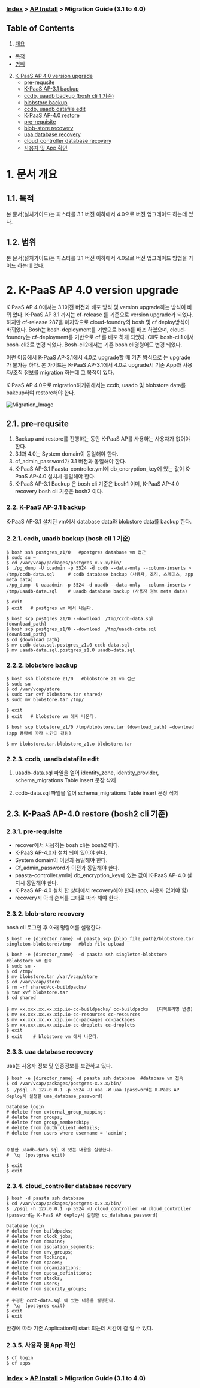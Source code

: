 ### [Index](https://github.com/K-PaaS/Guide/blob/master/README.md) > [AP Install](../README.md) > Migration Guide (3.1 to 4.0)

## Table of Contents

1. [개요](#1)
  * [목적](#2)
  * [범위](#3)
2. [K-PaaS AP 4.0 version upgrade](#4)
	* [pre-requsite](#5)
	* [K-PaaS AP-3.1 backup](#6)
    * [ccdb, uaadb backup (bosh cli 1 기준)](#7)
    * [blobstore backup](#8)
    * [ccdb, uaadb datafile edit](#9)
	* [K-PaaS AP-4.0 restore](#10)
    * [pre-requisite](#11)
    * [blob-store recovery](#12)
    * [uaa database recovery](#13)
    * [cloud_controller database recovery](#14)
    * [사용자 및 App 확인 ](#15)

# <div id='1'/>1.  문서 개요

## <div id='2'/>1.1.  목적
본 문서(설치가이드)는 파스타를 3.1 버전 이하에서 4.0으로 버전 업그레이드 하는데 있다.

## <div id='3'/>1.2.  범위
본 문서(설치가이드)는 파스타를 3.1 버전 이하에서 4.0으로 버전 업그레이드 방법을 가이드 하는데 있다.


# <div id='4'/>2. K-PaaS AP 4.0 version upgrade
K-PaaS AP 4.0에서는 3.1이전 버전과 배포 방식 및 version upgrade하는 방식이 바뀌 었다. K-PaaS AP 3.1 까지는 cf-release 를 기준으로 version upgrade가 되었다. 하지만 cf-release 287을 마지막으로 cloud-foundry의 bosh 및 cf deploy방식이 바뀌었다. 
Bosh는 bosh-deployment를 기반으로 bosh를 배포 하였으며, cloud-foundry는 cf-deployment를 기반으로 cf 를 배포 하게 되었다. Cli도 bosh-cli1 에서 bosh-cli2로 변경 되었다. Bosh-cli2에서는 기존 bosh cli명령어도 변경 되었다. 

이런 이유에서 K-PaaS AP-3.1에서 4.0로 upgrade할 때 기존 방식으로 는 upgrade가 불가능 하다. 본 가이드는 K-PaaS AP-3.1에서 4.0로 upgrade시 기존 App과 사용자/조직 정보를 migration 하는데 그 목적이 있다.

K-PaaS AP 4.0으로 migration하기위해서는 ccdb, uaadb 및 blobstore data를 bakcup하여 restore해야 한다.


![Migration_Image]


## <div id='5'/>2.1.	pre-requsite

1.	Backup and restore를 진행하는 동안  K-PaaS AP를 사용하는 사용자가 없어야 한다. 
2.	3.1과 4.0는 System domain이 동일해야 한다.
3.	cf_admin_password가 3.1 버전과 동일해야 한다.
4.	K-PaaS AP-3.1 Paasta-controller.yml에 db_encryption_key에 있는 값이 K-PaaS AP-4.0 설치시 동일해야 한다. 
5.	K-PaaS AP-3.1 Backup 은 bosh cli 기준은 bosh1 이며, K-PaaS AP-4.0 recovery bosh cli 기준은 bosh2 이다.


### <div id='6'/>2.2.	K-PaaS AP-3.1 backup

K-PaaS AP-3.1 설치된 vm에서 database data와 blobstore data를 backup 한다.


### <div id='7'/>2.2.1.	ccdb, uaadb backup (bosh cli 1 기준)

```
$ bosh ssh postgres_z1/0   #postgres database vm 접근
$ sudo su –
$ cd /var/vcap/packages/postgres_x.x.x/bin/
$ ./pg_dump -U ccadmin -p 5524 -d ccdb --data-only --column-inserts > /tmp/ccdb-data.sql     # ccdb database backup (사용자, 조직, 스페이스, app meta data)
./pg_dump -U uaaadmin -p 5524 -d uaadb --data-only --column-inserts > /tmp/uaadb-data.sql    # uaadb database backup (사용자 정보 meta data)

$ exit
$ exit   # postgres vm 에서 나온다.

$ bosh scp postgres_z1/0 --download  /tmp/ccdb-data.sql  {download_path}
$ bosh scp postgres_z1/0 --download  /tmp/uaadb-data.sql  {download_path}
$ cd {download_path}
$ mv ccdb-data.sql.postgres_z1.0 ccdb-data.sql
$ mv uaadb-data.sql.postgres_z1.0 uaadb-data.sql

```
### <div id='8'/>2.2.2.	blobstore backup

```
$ bosh ssh blobstore_z1/0   #blobstore_z1 vm 접근
$ sudo su -
$ cd /var/vcap/store  
$ sudo tar cvf blobstore.tar shared/
$ sudo mv blobstore.tar /tmp/

$ exit
$ exit   # blobstore vm 에서 나온다.

$ bosh scp blobstore_z1/0 /tmp/blobstore.tar {download_path} –download  (app 용량에 따라 시간이 걸림)

$ mv blobstore.tar.blobstore_z1.o blobstore.tar
```

### <div id='9'/>2.2.3.	ccdb, uaadb datafile edit


1)	uaadb-data.sql 파일을 열어 
identity_zone, identity_provider, schema_migrations Table insert 문장 삭제

2)	ccdb-data.sql 파일을 열어 
schema_migrations Table insert 문장 삭제



## <div id='10'/>2.3.	K-PaaS AP-4.0 restore (bosh2 cli 기준)

### <div id='11'/>2.3.1.	pre-requisite

-	recover에서 사용하는 bosh cli는 bosh2 이다.
-	K-PaaS AP-4.0가 설치 되어 있어야 한다.
-	System domain이 이전과 동일해야 한다.
-	Cf_admin_password가 이전과 동일해야 한다.
-	paasta-controller.yml에 db_encryption_key에 있는 값이 K-PaaS AP-4.0 설치시 동일해야 한다.
-	K-PaaS AP-4.0 설치 한 상태에서 recovery해야 한다.(app, 사용자 없어야 함)
-	recovery시 아래 순서를 그대로 따라 해야 한다.

### <div id='12'/>2.3.2.	blob-store recovery

bosh cli 로그인 후 아래 명령어를 실행한다.
```
$ bosh -e {director_name} -d paasta scp {blob_file_path}/blobstore.tar singleton-blobstore:/tmp   #blob file upload

$ bosh -e {director_name}  -d paasta ssh singleton-blobstore  #blobstore vm 접속
$ sudo su - 
$ cd /tmp/
$ mv blobstore.tar /var/vcap/store
$ cd /var/vcap/store
$ rm -rf shared/cc-buildpacks/
$ tar xvf blobstore.tar
$ cd shared

$ mv xx.xxx.xx.xx.xip.io-cc-buildpacks/ cc-buildpacks   (디렉토리명 변경)
$ mv xx.xxx.xx.xx.xip.io-cc-resources cc-resources
$ mv xx.xxx.xx.xx.xip.io-cc-packages cc-packages
$ mv xx.xxx.xx.xx.xip.io-cc-droplets cc-droplets
$ exit
$ exit    # blobstore vm 에서 나온다.
```

### <div id='13'/>2.3.3.	uaa database recovery
uaa는 사용자 정보 및 인증정보를 보관하고 있다.

```
$ bosh -e {director_name} -d paasta ssh database  #database vm 접속
$ cd /var/vcap/packages/postgres-x.x.x/bin/
$ ./psql -h 127.0.0.1 -p 5524 -U uaa -W uaa (password는 K-PaaS AP deploy시 설정한 uaa_database_password)

Database login
# delete from external_group_mapping;
# delete from groups;
# delete from group_membership;
# delete from oauth_client_details;
# delete from users where username = 'admin';


수정한 uaadb-data.sql 에 있는 내용을 실행한다.
#  \q  (postgres exit)

$ exit 
$ exit
```

### <div id='14'/>2.3.4.	cloud_controller database recovery

```
$ bosh -d paasta ssh database
$ cd /var/vcap/packages/postgres-x.x.x/bin/
$ ./psql -h 127.0.0.1 -p 5524 -U cloud_controller -W cloud_controller (password는 K-PaaS AP deploy시 설정한 cc_database_password)

Database login
# delete from buildpacks;
# delete from clock_jobs;
# delete from domains;
# delete from isolation_segments;
# delete from env_groups; 
# delete from lockings;
# delete from spaces;
# delete from organizations;
# delete from quota_definitions;
# delete from stacks;
# delete from users;
# delete from security_groups;

# 수정한 ccdb-data.sql 에 있는 내용을 실행한다.
#  \q  (postgres exit)
$ exit
$ exit
```
환경에 따라 기존 Application이 start 되는데 시간이 걸 릴 수 있다.

### <div id='15'/>2.3.5.  사용자 및 App 확인

```
$ cf login
$ cf apps 
```


[Migration_Image]:./images/4.0_migration/4.0-migration.png

### [Index](https://github.com/K-PaaS/Guide/blob/master/README.md) > [AP Install](../README.md) > Migration Guide (3.1 to 4.0)

